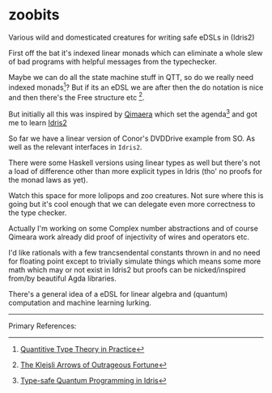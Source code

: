 # zoobits

Various wild and domesticated creatures for writing safe eDSLs in (Idris2)

First off the bat it's indexed linear monads which can eliminate a whole
slew of bad programs with helpful messages from the typechecker.

Maybe we can do all the state machine stuff in QTT, so do we really need
indexed monads[^3]? But if its an eDSL we are after then the do notation is nice
and then there's the Free structure etc [^2]. 

But initially all this was inspired by [Qimaera](https://github.com/zamdzhiev/Qimaera)
which set the agenda[^1] and got me to learn [Idris2](https://idris2.readthedocs.io/en/latest/tutorial/index.html)

So far we have a linear version of Conor's DVDDrive example from SO.
As well as the relevant interfaces in `Idris2`.

There were some Haskell versions using linear types as well but there's
not a load of difference other than more explicit types in Idris
(tho' no proofs for the monad laws as yet).

Watch this space for more lolipops and zoo creatures. Not sure where 
this is going but it's cool enough that we can delegate even more 
correctness to the type checker.

Actually I'm working on some Complex number abstractions and of course 
Qimeara work already did proof of injectivity of wires and operators etc.

I'd like rationals with a few trancsendental constants thrown in and no need
for floating point except to trivially simulate things which means some
more math which may or not exist in Idris2 but proofs can be nicked/inspired
from/by beautiful Agda libraries.

There's a general idea of a eDSL for linear algebra and (quantum) computation
and machine learning lurking. 

_________________________
Primary References:

[^1]: [Type-safe Quantum Programming in Idris](https://arxiv.org/abs/2111.10867)
[^2]: [The Kleisli Arrows of Outrageous Fortune](https://personal.cis.strath.ac.uk/conor.mcbride/Kleisli.pdf)
[^3]: [Quantitive Type Theory in Practice](https://arxiv.org/abs/2104.00480)

